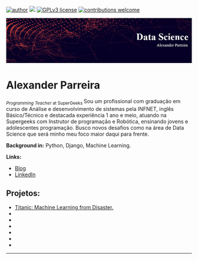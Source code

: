 [![author](https://img.shields.io/badge/author-AlexParreira-red.svg)](https://www.linkedin.com/) [![](https://img.shields.io/badge/python-3.7+-blue.svg)](https://www.python.org/downloads/release/python-365/) [![GPLv3 license](https://img.shields.io/badge/License-GPLv3-blue.svg)](http://perso.crans.org/besson/LICENSE.html) [![contributions welcome](https://img.shields.io/badge/contributions-welcome-brightgreen.svg?style=flat)](https://github.com/AlexanderParreira)

<p align="center">
  <img src="banner.jpg" >
</p>

# Alexander Parreira
<sub>*Programming Teacher* at SuperGeeks </sub>
Sou um profissional com graduação em curso de Análise e desenvolvimento de sistemas pela INFNET, inglês Básico/Técnico e
destacada experiência 1 ano e meio, atuando na Supergeeks com Instrutor de programação e Robótica, ensinando jovens e adolescentes programação. Busco novos desafios como na área de Data Science que será minho meu foco maior daqui para frente.


**Background in:** Python, Django, Machine Learning.

**Links:**
* [Blog]()
* [LinkedIn](https://www.linkedin.com/in/alexander-parreira-197244bb/edit/about/)



## Projetos:


* <a href="https://bit.ly/368Zvva">Titanic: Machine Learning from Disaster.</a>
* 
* 
* 
* 
* 
* 

---




